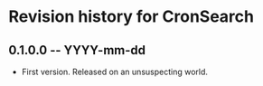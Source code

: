 # Revision history for CronSearch

## 0.1.0.0 -- YYYY-mm-dd

* First version. Released on an unsuspecting world.

